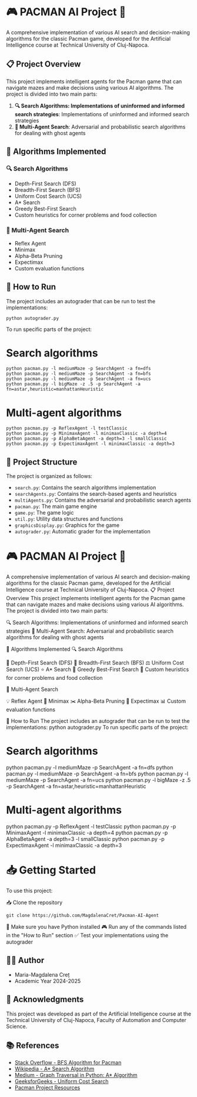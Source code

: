 # 🎮 PACMAN AI Project 👾

A comprehensive implementation of various AI search and decision-making algorithms for the classic Pacman game, developed for the Artificial Intelligence course at Technical University of Cluj-Napoca.

## 📋 Project Overview
This project implements intelligent agents for the Pacman game that can navigate mazes and make decisions using various AI algorithms. The project is divided into two main parts:

1. **🔍 Search Algorithms: Implementations of uninformed and informed search strategies**: Implementations of uninformed and informed search strategies
2. **🤖 Multi-Agent Search**: Adversarial and probabilistic search algorithms for dealing with ghost agents

## 🧠 Algorithms Implemented

### 🔍 Search Algorithms
- Depth-First Search (DFS)
- Breadth-First Search (BFS)
- Uniform Cost Search (UCS)
- A* Search
- Greedy Best-First Search
- Custom heuristics for corner problems and food collection

### 🤖 Multi-Agent Search
- Reflex Agent
- Minimax
- Alpha-Beta Pruning
- Expectimax
- Custom evaluation functions

## 🚀 How to Run

The project includes an autograder that can be run to test the implementations: 
  ```
python autograder.py
  ```
To run specific parts of the project:

# Search algorithms
  ```
python pacman.py -l mediumMaze -p SearchAgent -a fn=dfs
python pacman.py -l mediumMaze -p SearchAgent -a fn=bfs
python pacman.py -l mediumMaze -p SearchAgent -a fn=ucs
python pacman.py -l bigMaze -z .5 -p SearchAgent -a fn=astar,heuristic=manhattanHeuristic
  ```

# Multi-agent algorithms
  ```
python pacman.py -p ReflexAgent -l testClassic
python pacman.py -p MinimaxAgent -l minimaxClassic -a depth=4
python pacman.py -p AlphaBetaAgent -a depth=3 -l smallClassic
python pacman.py -p ExpectimaxAgent -l minimaxClassic -a depth=3
  ```

## 📁 Project Structure

The project is organized as follows:

- `search.py`: Contains the search algorithms implementation
- `searchAgents.py`: Contains the search-based agents and heuristics
- `multiAgents.py`: Contains the adversarial and probabilistic search agents
- `pacman.py`: The main game engine
- `game.py`: The game logic
- `util.py`: Utility data structures and functions
- `graphicsDisplay.py`: Graphics for the game
- `autograder.py`: Automatic grader for the implementation

# 🎮 PACMAN AI Project 👾
A comprehensive implementation of various AI search and decision-making algorithms for the classic Pacman game, developed for the Artificial Intelligence course at Technical University of Cluj-Napoca.
📋 Project Overview
This project implements intelligent agents for the Pacman game that can navigate mazes and make decisions using various AI algorithms. The project is divided into two main parts:

🔍 Search Algorithms: Implementations of uninformed and informed search strategies
🤖 Multi-Agent Search: Adversarial and probabilistic search algorithms for dealing with ghost agents

🧠 Algorithms Implemented
🔍 Search Algorithms

🌲 Depth-First Search (DFS)
🌊 Breadth-First Search (BFS)
⚖️ Uniform Cost Search (UCS)
⭐ A* Search
🚀 Greedy Best-First Search
🧩 Custom heuristics for corner problems and food collection

🤖 Multi-Agent Search

💡 Reflex Agent
🎯 Minimax
✂️ Alpha-Beta Pruning
🎲 Expectimax
📊 Custom evaluation functions

🚀 How to Run
The project includes an autograder that can be run to test the implementations:
python autograder.py
To run specific parts of the project:
# Search algorithms
python pacman.py -l mediumMaze -p SearchAgent -a fn=dfs
python pacman.py -l mediumMaze -p SearchAgent -a fn=bfs
python pacman.py -l mediumMaze -p SearchAgent -a fn=ucs
python pacman.py -l bigMaze -z .5 -p SearchAgent -a fn=astar,heuristic=manhattanHeuristic

# Multi-agent algorithms
python pacman.py -p ReflexAgent -l testClassic
python pacman.py -p MinimaxAgent -l minimaxClassic -a depth=4
python pacman.py -p AlphaBetaAgent -a depth=3 -l smallClassic
python pacman.py -p ExpectimaxAgent -l minimaxClassic -a depth=3

# 📥 Getting Started
To use this project:

📥 Clone the repository
 ```
 git clone https://github.com/MagdalenaCret/Pacman-AI-Agent
 ```

🐍 Make sure you have Python installed
🎮 Run any of the commands listed in the "How to Run" section
✅ Test your implementations using the autograder

## 👩‍💻 Author

- Maria-Magdalena Creț
- Academic Year 2024-2025

## 🙏 Acknowledgments

This project was developed as part of the Artificial Intelligence course at the Technical University of Cluj-Napoca, Faculty of Automation and Computer Science.

## 📚 References

- [Stack Overflow - BFS Algorithm for Pacman](https://stackoverflow.com/questions/29141501/how-to-implement-bfs-algorithm-for-pacman)
- [Wikipedia - A* Search Algorithm](https://en.wikipedia.org/wiki/A*_search_algorithm)
- [Medium - Graph Traversal in Python: A* Algorithm](https://medium.com/nerd-for-tech/graph-traversal-in-python-a-algorithm-27c30d67e0d0)
- [GeeksforGeeks - Uniform Cost Search](https://www.geeksforgeeks.org/uniform-cost-search-dijkstra-for-large-graphs)
- [Pacman Project Resources](https://rshcaroline.github.io/research/resources/pacman-report.pdf)
  
